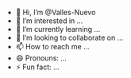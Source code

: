 - 👋 Hi, I’m @Valles-Nuevo
- 👀 I’m interested in ...
- 🌱 I’m currently learning ...
- 💞️ I’m looking to collaborate on ...
- 📫 How to reach me ...
- 😄 Pronouns: ...
- ⚡ Fun fact: ...

<!---
Valles-Nuevo/Valles-Nuevo is a ✨ special ✨ repository because its `README.md` (this file) appears on your GitHub profile.
You can click the Preview link to take a look at your changes.
--->

